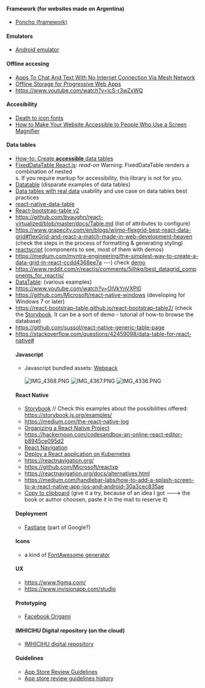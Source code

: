 #### Framework (for websites made on Argentina)
* [Poncho (framework)](http://argob.github.io/poncho/)

#### Emulators
* [Android emulator](https://www.genymotion.com/)

#### Offline accesing
*  [Apps To Chat And Text With No Internet Connection Via Mesh Network](https://www.geckoandfly.com/22562/chat-without-internet-connection-mesh-network/)
* [Offline Storage for Progressive Web Apps](https://developers.google.com/web/fundamentals/instant-and-offline/web-storage/offline-for-pwa)
* https://www.youtube.com/watch?v=lcS-r3wZxWQ

#### Accesibility
* [Death to icon fonts](https://speakerdeck.com/ninjanails/death-to-icon-fonts?slide=18)
* [How to Make Your Website Accessible to People Who Use a Screen Magnifier ](https://dev.to/_bigblind/how-to-make-your-website-accessible-to-people-who-use-a-screen-magnifier)

#### Data tables
* [How-to: Create **accessible** data tables](https://a11yproject.com/posts/accessible-data-tables/)
* [FixedDataTable React.js](https://www.ludofischer.com/blog/fixed-data-table-reactjs/): _read-on_ Warning: FixedDataTable renders a combination of nested <div>s. If you require <table> markup for accessibility, this library is not for you.
* [Datatable](https://react.rocks/tag/DataTable)   (disparate examples of data tables)
* [Data tables with real data](https://uxdesign.cc/data-tables-with-real-data-5745b0434a85) usability and use case on data tables best practices
* [react-native-data-table](https://github.com/sussol/react-native-data-table)
* [React-bootstrap-table v2](https://github.com/react-bootstrap-table/react-bootstrap-table2)
* https://github.com/bvaughn/react-virtualized/blob/master/docs/Table.md   (list of attributes to configure)
* https://www.grapecity.com/en/blogs/wijmo-flexgrid-best-react-data-grid#flexGrid-and-react-a-match-made-in-web-development-heaven  (check the steps in the process of formatting & generating styling)
* [reactscript](http://reactscript.com/) (components to see, most of them with demos)
* https://medium.com/myntra-engineering/the-simplest-way-to-create-a-data-grid-in-react-ccdd4368ee7a   ---) check [demo](http://rishabhbits038.github.io/react-tabelify/)
* https://www.reddit.com/r/reactjs/comments/5jlhkg/best_datagrid_components_for_reactjs/
* [DataTable](https://react.rocks/tag/DataTable):  (various examples)
* https://www.youtube.com/watch?v=OlVkYnVXPl0
* https://github.com/Microsoft/react-native-windows   (developing for Windows 7 or later)
* https://react-bootstrap-table.github.io/react-bootstrap-table2/   (check the [Storybook](https://storybook.js.org). It can be a sort of demo - tutorial of how-to browse the database)
* https://github.com/sussol/react-native-generic-table-page
* https://stackoverflow.com/questions/42459098/data-table-for-react-native#

#### Javascript
* Javascript bundled assets: [Webpack](https://github.com/webpack/webpack)
<BR></BR>
![IMG_4368.PNG](https://bitbucket.org/repo/5qRy4oR/images/185871186-IMG_4368.PNG)
![IMG_4367.PNG](https://bitbucket.org/repo/5qRy4oR/images/472163271-IMG_4367.PNG)
![IMG_4336.PNG](https://bitbucket.org/repo/5qRy4oR/images/2391158307-IMG_4336.PNG)

#### React Native
* [Storybook](https://github.com/storybooks/storybook)   // Check this examples about the possibilities offered: https://storybook.js.org/examples/
* https://medium.com/the-react-native-log
* [Organizing a React Native Project](https://medium.com/the-react-native-log/organizing-a-react-native-project-9514dfadaa0)
* https://hackernoon.com/codesandbox-an-online-react-editor-b8945ce095d2
* [React Navigation](https://github.com/react-navigation/)
* [Deploy a React application on Kubernetes](https://github.com/IBM/deploy-react-kubernetes)
* https://reactnavigation.org/
* https://github.com/Microsoft/reactxp
* https://reactnavigation.org/docs/alternatives.html
* https://medium.com/handlebar-labs/how-to-add-a-splash-screen-to-a-react-native-app-ios-and-android-30a3cec835ae
* [Copy to clipboard](https://medium.com/the-react-native-log/react-native-basics-copy-to-clipboard-86023cda4175)  (give it a try, because of an idea I got ---> the book or author choosen, paste it in the mail to reserve it)

#### Deployment
* [Fastlane](https://fastlane.tools/) (part of Google?)

#### Icons
* a kind of [FontAwesome generator](https://icomoon.io/app/#/select)

#### UX
* https://www.figma.com/
* https://www.invisionapp.com/studio

#### Prototyping
* [Facebook Origami](https://origami.design/)

#### IMHICIHU Digital repository (on the cloud)
* [IMHICIHU digital repository](https://bitbucket.org/digital_repository/imhicihu-digital-repository/downloads/)

#### Guidelines
* [App Store Review Guidelines](https://developer.apple.com/app-store/review/guidelines/)
* [App store review guidelines history](https://www.appstorereviewguidelineshistory.com/)
